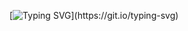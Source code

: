 [![Typing SVG](https://readme-typing-svg.herokuapp.com?font=Righteous&size=36&pause=1000&color=F70000&center=true&vCenter=true&width=500&height=100&lines=Hi+There!+%F0%9F%91%8B;I'm+Ahmed!)](https://git.io/typing-svg)

<!---
AhmedAlkataby/AhmedAlkataby is a ✨ special ✨ repository because its `README.md` (this file) appears on your GitHub profile.
You can click the Preview link to take a look at your changes.
--->
